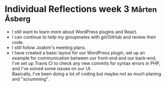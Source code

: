 # Individual Reflections week 3 <small>Mårten Åsberg</small>

* I still want to learn more about WordPress plugins and React.
* I can continue to help my groupmates with git/GitHub and review their code.
* I still follow Joakim's meeting plans.
* I have created a basic layout for our WordPress plugin, set up an example for
  communication between our front-end and our back-end, I've set up Travis CI to
  check any new commits for syntax errors in PHP, and I've solved some issues on
  our UI.  
  Basically, I've been doing a lot of coding but maybe not as much planing and
  "scrumming".